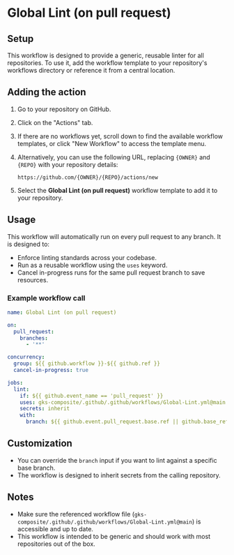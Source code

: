 # Global Lint (on pull request)

## Setup

This workflow is designed to provide a generic, reusable linter for all repositories. To use it, add the workflow template to your repository's workflows directory or reference it from a central location.

## Adding the action

1. Go to your repository on GitHub.
2. Click on the "Actions" tab.
3. If there are no workflows yet, scroll down to find the available workflow templates, or click "New Workflow" to access the template menu.
4. Alternatively, you can use the following URL, replacing `{OWNER}` and `{REPO}` with your repository details:

   ```text
   https://github.com/{OWNER}/{REPO}/actions/new
   ```

5. Select the **Global Lint (on pull request)** workflow template to add it to your repository.

## Usage

This workflow will automatically run on every pull request to any branch. It is designed to:

- Enforce linting standards across your codebase.
- Run as a reusable workflow using the `uses` keyword.
- Cancel in-progress runs for the same pull request branch to save resources.

### Example workflow call

```yaml
name: Global Lint (on pull request)

on:
  pull_request:
    branches:
      - '**'

concurrency:
  group: ${{ github.workflow }}-${{ github.ref }}
  cancel-in-progress: true

jobs:
  lint:
    if: ${{ github.event_name == 'pull_request' }}
    uses: gks-composite/.github/.github/workflows/Global-Lint.yml@main
    secrets: inherit
    with:
      branch: ${{ github.event.pull_request.base.ref || github.base_ref || github.ref_name || 'main' }}
```

## Customization

- You can override the `branch` input if you want to lint against a specific base branch.
- The workflow is designed to inherit secrets from the calling repository.

## Notes

- Make sure the referenced workflow file (`gks-composite/.github/.github/workflows/Global-Lint.yml@main`) is accessible and up to date.
- This workflow is intended to be generic and should work with most repositories out of the box.
